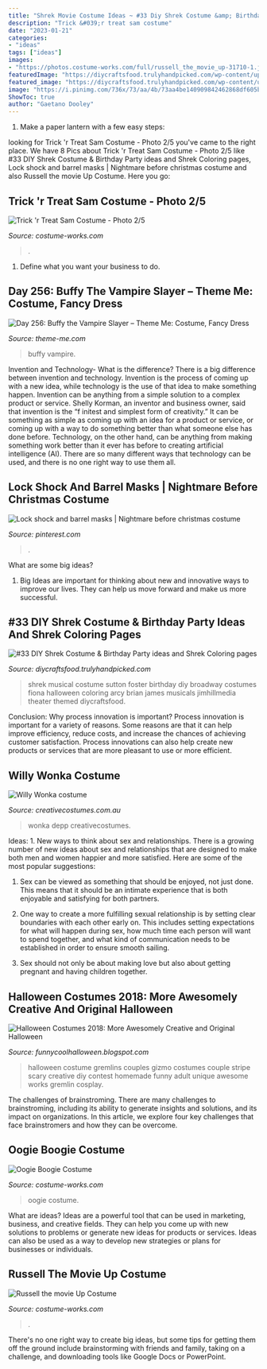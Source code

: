 ```yaml
---
title: "Shrek Movie Costume Ideas ~ #33 Diy Shrek Costume &amp; Birthday Party Ideas And Shrek Coloring Pages"
description: "Trick &#039;r treat sam costume"
date: "2023-01-21"
categories:
- "ideas"
tags: ["ideas"]
images:
- "https://photos.costume-works.com/full/russell_the_movie_up-31710-1.jpg"
featuredImage: "https://diycraftsfood.trulyhandpicked.com/wp-content/uploads/2016/07/Shrek-party-costume-idea_mg.jpg"
featured_image: "https://diycraftsfood.trulyhandpicked.com/wp-content/uploads/2016/07/Shrek-party-costume-idea_mg.jpg"
image: "https://i.pinimg.com/736x/73/aa/4b/73aa4be140909842462868df605b5c49.jpg"
ShowToc: true
author: "Gaetano Dooley"
---
```



1. Make a paper lantern with a few easy steps:

	

		
looking for Trick &#039;r Treat Sam Costume - Photo 2/5 you've came to the right place. We have 8 Pics about Trick &#039;r Treat Sam Costume - Photo 2/5 like #33 DIY Shrek Costume &amp; Birthday Party ideas and Shrek Coloring pages, Lock shock and barrel masks | Nightmare before christmas costume and also Russell the movie Up Costume. Here you go:
		
    
## Trick &#039;r Treat Sam Costume - Photo 2/5

<img loading=lazy src="https://photos.costume-works.com/full/trick_r_treat_sam16.jpg" onerror="this.onerror=null;this.src='https://tse1.mm.bing.net/th?id=OIP.9M90TogoE_XhLZ_ztPbaMQHaKF&amp;pid=15.1';" alt="Trick &#039;r Treat Sam Costume - Photo 2/5">

_Source: costume-works.com_

>. 

	

1. Define what you want your business to do.

    
## Day 256: Buffy The Vampire Slayer – Theme Me: Costume, Fancy Dress

<img loading=lazy src="https://thememedotcom.files.wordpress.com/2013/03/buffy-costume-mid-staking.jpg" onerror="this.onerror=null;this.src='https://tse4.mm.bing.net/th?id=OIP.2Z5lbCHQsPssn0Ar9mlhvgHaK_&amp;pid=15.1';" alt="Day 256: Buffy the Vampire Slayer – Theme Me: Costume, Fancy Dress">

_Source: theme-me.com_

>buffy vampire. 

	

Invention and Technology- What is the difference?
There is a big difference between invention and technology. Invention is the process of coming up with a new idea, while technology is the use of that idea to make something happen. Invention can be anything from a simple solution to a complex product or service. Shelly Korman, an inventor and business owner, said that invention is the “f initest and simplest form of creativity.” It can be something as simple as coming up with an idea for a product or service, or coming up with a way to do something better than what someone else has done before. Technology, on the other hand, can be anything from making something work better than it ever has before to creating artificial intelligence (AI). There are so many different ways that technology can be used, and there is no one right way to use them all.

    
## Lock Shock And Barrel Masks | Nightmare Before Christmas Costume

<img loading=lazy src="https://i.pinimg.com/736x/73/aa/4b/73aa4be140909842462868df605b5c49.jpg" onerror="this.onerror=null;this.src='https://tse2.mm.bing.net/th?id=OIP.SOjETddnMZuucXExXJrLXwHaJ3&amp;pid=15.1';" alt="Lock shock and barrel masks | Nightmare before christmas costume">

_Source: pinterest.com_

>. 

	

What are some big ideas?
1. Big Ideas are important for thinking about new and innovative ways to improve our lives. They can help us move forward and make us more successful.

    
## #33 DIY Shrek Costume &amp; Birthday Party Ideas And Shrek Coloring Pages

<img loading=lazy src="https://diycraftsfood.trulyhandpicked.com/wp-content/uploads/2016/07/Shrek-party-costume-idea_mg.jpg" onerror="this.onerror=null;this.src='https://tse2.mm.bing.net/th?id=OIP.ZXm2di_yVVukpe24Iw4djQHaLZ&amp;pid=15.1';" alt="#33 DIY Shrek Costume &amp; Birthday Party ideas and Shrek Coloring pages">

_Source: diycraftsfood.trulyhandpicked.com_

>shrek musical costume sutton foster birthday diy broadway costumes fiona halloween coloring arcy brian james musicals jimhillmedia theater themed diycraftsfood. 

	

Conclusion: Why process innovation is important?
Process innovation is important for a variety of reasons. Some reasons are that it can help improve efficiency, reduce costs, and increase the chances of achieving customer satisfaction. Process innovations can also help create new products or services that are more pleasant to use or more efficient.

    
## Willy Wonka Costume

<img loading=lazy src="https://www.creativecostumes.com.au/wp-content/uploads/2013/10/stem-punk-687x1024.jpg" onerror="this.onerror=null;this.src='https://tse2.mm.bing.net/th?id=OIP.FIxBOyOmPXnnOQlxCEOemwHaLC&amp;pid=15.1';" alt="Willy Wonka costume">

_Source: creativecostumes.com.au_

>wonka depp creativecostumes. 

	

Ideas: 1. New ways to think about sex and relationships.
There is a growing number of new ideas about sex and relationships that are designed to make both men and women happier and more satisfied. Here are some of the most popular suggestions:
1. Sex can be viewed as something that should be enjoyed, not just done. This means that it should be an intimate experience that is both enjoyable and satisfying for both partners.

2. One way to create a more fulfilling sexual relationship is by setting clear boundaries with each other early on. This includes setting expectations for what will happen during sex, how much time each person will want to spend together, and what kind of communication needs to be established in order to ensure smooth sailing.

3. Sex should not only be about making love but also about getting pregnant and having children together.

    
## Halloween Costumes 2018: More Awesomely Creative And Original Halloween

<img loading=lazy src="http://2.bp.blogspot.com/-2UN1PIhB_6g/Ui3RzaAOI-I/AAAAAAAAHWE/-yFX_5yAjDg/s1600/gremlins_gizmo_and_stripe.jpg" onerror="this.onerror=null;this.src='https://tse2.mm.bing.net/th?id=OIP.NNFWqEdR7qDVMgfEXOB6LQHaLw&amp;pid=15.1';" alt="Halloween Costumes 2018: More Awesomely Creative and Original Halloween">

_Source: funnycoolhalloween.blogspot.com_

>halloween costume gremlins couples gizmo costumes couple stripe scary creative diy contest homemade funny adult unique awesome works gremlin cosplay. 

	

The challenges of brainstroming.
There are many challenges to brainstroming, including its ability to generate insights and solutions, and its impact on organizations. In this article, we explore four key challenges that face brainstromers and how they can be overcome.

    
## Oogie Boogie Costume

<img loading=lazy src="https://photos.costume-works.com/full/oogie_boogie-31527-3.jpg" onerror="this.onerror=null;this.src='https://tse3.mm.bing.net/th?id=OIP.CfohOdsrafuKSJV3YcwTTgHaLh&amp;pid=15.1';" alt="Oogie Boogie Costume">

_Source: costume-works.com_

>oogie costume. 

	

What are ideas?
Ideas are a powerful tool that can be used in marketing, business, and creative fields. They can help you come up with new solutions to problems or generate new ideas for products or services. Ideas can also be used as a way to develop new strategies or plans for businesses or individuals.

    
## Russell The Movie Up Costume

<img loading=lazy src="https://photos.costume-works.com/full/russell_the_movie_up-31710-1.jpg" onerror="this.onerror=null;this.src='https://tse3.mm.bing.net/th?id=OIP.uBL5OFE_KNGXYmdSE4i3UwHaJ3&amp;pid=15.1';" alt="Russell the movie Up Costume">

_Source: costume-works.com_

>. 

	

There's no one right way to create big ideas, but some tips for getting them off the ground include brainstorming with friends and family, taking on a challenge, and downloading tools like Google Docs or PowerPoint.

